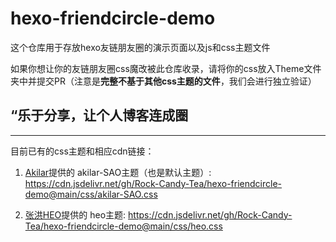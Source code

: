 # hexo-friendcircle-demo

这个仓库用于存放hexo友链朋友圈的演示页面以及js和css主题文件

如果你想让你的友链朋友圈css魔改被此仓库收录，请将你的css放入Theme文件夹中并提交PR（注意是**完整不基于其他css主题的文件**，我们会进行独立验证）

## “乐于分享，让个人博客连成圈

--------

目前已有的css主题和相应cdn链接：

1. [Akilar](https://akilar.top/)提供的  akilar-SAO主题（也是默认主题）: https://cdn.jsdelivr.net/gh/Rock-Candy-Tea/hexo-friendcircle-demo@main/css/akilar-SAO.css

2. [张洪HEO](https://blog.zhheo.com/)提供的  heo主题: https://cdn.jsdelivr.net/gh/Rock-Candy-Tea/hexo-friendcircle-demo@main/css/heo.css